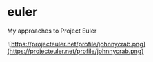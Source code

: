 # euler
My approaches to Project Euler

![https://projecteuler.net/profile/johnnycrab.png](https://projecteuler.net/profile/johnnycrab.png)
